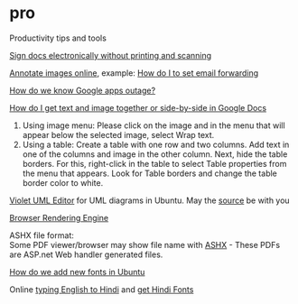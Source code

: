 # pro
Productivity tips and tools

[Sign docs electronically without printing and scanning](https://www.howtogeek.com/164668/how-to-electronically-sign-documents-without-printing-and-scanning-them/)  


[Annotate images online](https://markuphero.com/), example: [How do I to set email forwarding](https://markuphero.com/share/VyVNwUD3UGHtkxouATmr)  


[How do we know Google apps outage?](https://www.google.com/appsstatus/dashboard/)  


[How do I get text and image together or side-by-side in Google Docs](https://support.google.com/docs/thread/2903921/how-do-i-put-text-next-to-an-image-in-a-document?hl=en)   

1. Using image menu: Please click on the image and in the menu that will appear below the selected image, select Wrap text.   
2. Using a table: Create a table with one row and two columns. Add text in one of the columns and image in the other column. Next, hide the table borders. For this, right-click in the table to select Table properties from the menu that appears. Look for Table borders and change the table border color to white.


[Violet UML Editor](https://sourceforge.net/projects/violet/) for UML diagrams in Ubuntu. May the [source](https://github.com/violetumleditor/violetumleditor) be with you


[Browser Rendering Engine](https://www.browserstack.com/guide/browser-rendering-engine)

ASHX file format:  
Some PDF viewer/browser may show file name with [ASHX](https://www.lifewire.com/ashx-file-2619693) - These PDFs are ASP.net Web handler generated files. 

[How do we add new fonts in Ubuntu](https://itsfoss.com/install-fonts-ubuntu/) 

Online [typing English to Hindi](https://hindityping.info/) and [get Hindi Fonts](https://hindityping.info/download/hindi-fonts-kruti-dev) 
